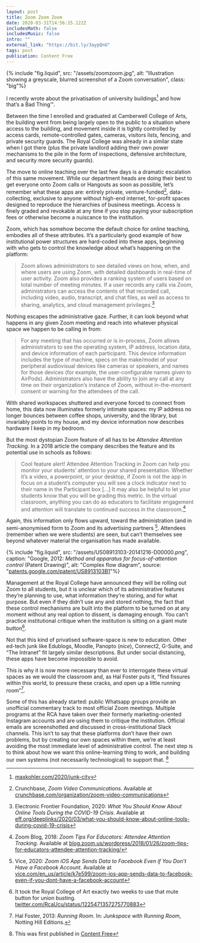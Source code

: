 ```yaml
---
layout: post
title: Zoom Zoom Zoom
date: 2020-03-31T14:56:15.122Z
includesMath: false
includesMusic: false
intro: ""
external_link: "https://bit.ly/3aypQnU"
tags: post
publication: Content Free
---
```


{% include "fig.liquid", src: "/assets/zoomzoom.jpg", alt: "Illustration showing a greyscale, blurred screenshot of a Zoom conversation", class: "big"%}

I recently wrote about the privatisation of university buildings[^1] and how that’s a Bad Thing™.

Between the time I enrolled and graduated at Camberwell College of Arts, the building went from being largely open to the public to a situation where access to the building, and movement inside it is tightly controlled by access cards, remote-controlled gates, cameras, visitors lists, fencing, and private security guards. The Royal College was already in a similar state when I got there (plus the private landlord adding their own power mechanisms to the pile in the form of inspections, defensive architecture, and security more security guards).

The move to online teaching over the last few days is a dramatic escalation of this same movement. While our department heads are doing their best to get everyone onto Zoom calls or Hangouts as soon as possible, let’s remember what these apps are: entirely private, venture-funded[^2], data-collecting, exclusive to anyone without high-end internet, for-profit spaces designed to reproduce the hierarchies of business meetings. Access is finely graded and revokable at any time if you stop paying your subscription fees or otherwise become a nuiscance to the institution.

Zoom, which has somehow become the default choice for online teaching, embodies all of these attributes. It’s a particularly good example of how institutional power structures are hard-coded into these apps, beginning with who gets to control the knowledge about what’s happening on the platform:

> Zoom allows administrators to see detailed views on how, when, and where users are using Zoom, with detailed dashboards in real-time of user activity. Zoom also provides a ranking system of users based on total number of meeting minutes. If a user records any calls via Zoom, administrators can access the contents of that recorded call, including video, audio, transcript, and chat files, as well as access to sharing, analytics, and cloud management privileges.[^3]

Nothing escapes the administrative gaze. Further, it can look beyond what happens in any given Zoom meeting and reach into whatever physical space we happen to be calling in from:

> For any meeting that has occurred or is in-process, Zoom allows administrators to see the operating system, IP address, location data, and device information of each participant. This device information includes the type of machine, specs on the make/model of your peripheral audiovisual devices like cameras or speakers, and names for those devices (for example, the user-configurable names given to AirPods). Administrators also have the ability to join any call at any time on their organization’s instance of Zoom, without in-the-moment consent or warning for the attendees of the call.

With shared workspaces shuttered and everyone forced to connect from home, this data now illuminates formerly intimate spaces: my IP address no longer bounces between coffee shops, university, and the library, but invariably points to my house, and my device information now describes hardware I keep in my bedroom.

But the most dystopian Zoom feature of all has to be _Attendee Attention Tracking_. In a 2018 article the company describes the feature and its potential use in schools as follows:

> Cool feature alert! Attendee Attention Tracking in Zoom can help you monitor your students’ attention to your shared presentation. Whether it’s a video, a powerpoint, or your desktop, if Zoom is not the app in focus on a student’s computer you will see a clock indicator next to their name in the Participant box […] It may also be helpful to let your students know that you will be grading this metric. In the virtual classroom, anything you can do as educators to facilitate engagement and attention will translate to continued success in the classroom.[^4]

Again, this information only flows upward, toward the administration (and in semi-anonymised form to Zoom and its advertising partners [^5]. Attendees (remember when we were students) are seen, but can’t themselves see beyond whatever material the organisation has made available.

{% include "fig.liquid", src: "/assets/US08913103-20141216-D00000.png", caption: "Google, 2012: *Method and apparatus for focus-of-attention control* (Patent Drawing)", alt: "Complex flow diagram", source: "[patents.google.com/patent/US8913103B1](https://patents.google.com/patent/US8913103B1)"%}

Management at the Royal College have announced they will be rolling out Zoom to all students, but it is unclear which of its administrative features they’re planning to use, what information they’re storing, and for what purpose. But even if they didn’t use any and stored nothing, the fact that these control mechanisms are built into the platform to be turned on at any moment without any real option to dissent, is damaging enough. You can’t practice institutional critique when the institution is sitting on a giant mute button[^6].

Not that this kind of privatised software-space is new to education. Other ed-tech junk like Edublogs, Moodle, Panopto (_nice_), Connect2, G-Suite, and “The Intranet” fit largely similar descriptions. But under social distancing, these apps have become impossible to avoid.

This is why it is now more necessary than ever to interrogate these virtual spaces as we would the classroom and, as Hal Foster puts it, “find fissures within this world, to pressure these cracks, and open up a little running room”[^7].

Some of this has already started: public Whatsapp groups provide an unofficial commentary track to most official Zoom meetings. Multiple programs at the RCA have taken over their formerly marketing-oriented Instagram accounts and are using them to critique the institution. Official emails are screenshotted and discussed in cross-institutional Slack channels. This isn’t to say that these platforms don’t have their own problems, but by creating our own spaces within them, we’re at least avoiding the most immediate level of administrative control. The next step is to think about how we want this online-learning thing to work, and building our own systems (not necessarily technological) to support that. [^8]

[^1]: [maxkohler.com/2020/junk-city](http://maxkohler.com/2020/junk-city)
[^2]: Crunchbase, _Zoom Video Communications_. Available at [crunchbase.com/organization/zoom-video-communications](crunchbase.com/organization/zoom-video-communications)
[^3]: Electronic Frontier Foundation, 2020: _What You Should Know About Online Tools During the COVID-19 Crisis_. Available at [eff.org/deeplinks/2020/03/what-you-should-know-about-online-tools-during-covid-19-crisis](eff.org/deeplinks/2020/03/what-you-should-know-about-online-tools-during-covid-19-crisis)
[^4]: Zoom Blog, 2018: _Zoom Tips For Educators: Attendee Attention Tracking_. Available at [blog.zoom.us/wordpress/2018/01/26/zoom-tips-for-educators-attendee-attention-tracking/](blog.zoom.us/wordpress/2018/01/26/zoom-tips-for-educators-attendee-attention-tracking/)
[^5]: Vice, 2020: _Zoom iOS App Sends Data to Facebook Even if You Don’t Have a Facebook Account_. Available at [vice.com/en_us/article/k7e599/zoom-ios-app-sends-data-to-facebook-even-if-you-dont-have-a-facebook-account](vice.com/en_us/article/k7e599/zoom-ios-app-sends-data-to-facebook-even-if-you-dont-have-a-facebook-account)
[^6]: It took the Royal College of Art exactly two weeks to use that mute button for union busting. [twitter.com/RcaUcu/status/1225471357275770883](https://twitter.com/RcaUcu/status/1225471357275770883)
[^7]: Hal Foster, 2013: _Running Room_. In: _Junkspace with Running Room_, Notting Hill Editions.
[^8]: This was first published in [Content Free](http://content-free.net/articles/zoom-zoom-zoom)
